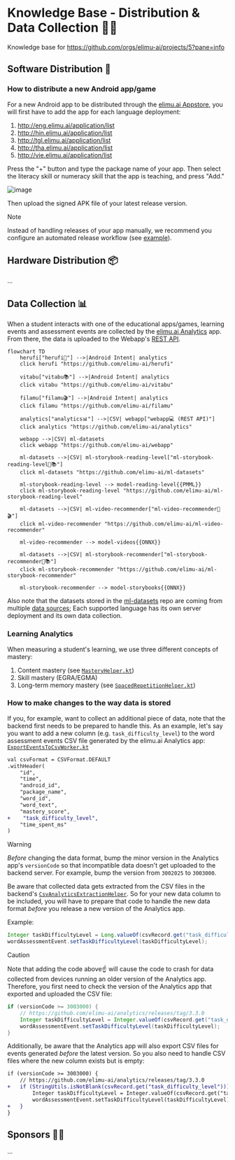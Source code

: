 # Knowledge Base - Distribution & Data Collection 🛵💨

Knowledge base for https://github.com/orgs/elimu-ai/projects/5?pane=info

## Software Distribution 📲

### How to distribute a new Android app/game

For a new Android app to be distributed through the [elimu.ai Appstore](https://github.com/elimu-ai/appstore), you will first have to add the app for each language deployment:

1. http://eng.elimu.ai/application/list
2. http://hin.elimu.ai/application/list
3. http://tgl.elimu.ai/application/list
4. http://tha.elimu.ai/application/list
5. http://vie.elimu.ai/application/list

Press the "+" button and type the package name of your app. Then select the literacy skill or numeracy skill that the app is teaching, and press "Add."

![image](https://github.com/user-attachments/assets/06e6ed99-0001-4aa6-aad3-d35597841f6c)

Then upload the signed APK file of your latest release version.

> [!NOTE]
> Instead of handling releases of your app manually, we recommend you configure an automated release workflow (see [example](https://github.com/elimu-ai/vitabu/blob/main/.github/workflows/gradle-release.yml)).

## Hardware Distribution 📦

...

## Data Collection 📊

When a student interacts with one of the educational apps/games, learning events and assessment events are collected 
by the [elimu.ai Analytics](https://github.com/elimu-ai/analytics) app. From there, the data is uploaded to the 
Webapp's [REST API](https://github.com/elimu-ai/webapp?tab=readme-ov-file#rest-api).

```mermaid
flowchart TD
    herufi["herufi🔡"] -->|Android Intent| analytics
    click herufi "https://github.com/elimu-ai/herufi"

    vitabu["vitabu📚"] -->|Android Intent| analytics
    click vitabu "https://github.com/elimu-ai/vitabu"

    filamu["filamu🎬"] -->|Android Intent| analytics
    click filamu "https://github.com/elimu-ai/filamu"

    analytics["analytics📊"] -->|CSV| webapp["webapp💻 (REST API)"]
    click analytics "https://github.com/elimu-ai/analytics"

    webapp -->|CSV| ml-datasets
    click webapp "https://github.com/elimu-ai/webapp"

    ml-datasets -->|CSV| ml-storybook-reading-level["ml-storybook-reading-level🤖📚"]
    click ml-datasets "https://github.com/elimu-ai/ml-datasets"

    ml-storybook-reading-level --> model-reading-level{{PMML}}
    click ml-storybook-reading-level "https://github.com/elimu-ai/ml-storybook-reading-level"

    ml-datasets -->|CSV| ml-video-recommender["ml-video-recommender🤖🎬"]
    click ml-video-recommender "https://github.com/elimu-ai/ml-video-recommender"

    ml-video-recommender --> model-videos{{ONNX}}

    ml-datasets -->|CSV| ml-storybook-recommender["ml-storybook-recommender🤖📚"]
    click ml-storybook-recommender "https://github.com/elimu-ai/ml-storybook-recommender"

    ml-storybook-recommender --> model-storybooks{{ONNX}}
```

Also note that the datasets stored in the [ml-datasets](https://github.com/elimu-ai/ml-datasets) repo are coming from multiple [data sources](https://github.com/elimu-ai/ml-datasets?tab=readme-ov-file#data-sources); Each supported language has its own server deployment and its own data collection.

### Learning Analytics

When measuring a student's learning, we use three different concepts of mastery:

1. Content mastery (see [`MasteryHelper.kt`](https://github.com/elimu-ai/analytics/blob/8d2cc10cd344029c6622d3928bc1023055009db2/utils/src/main/java/ai/elimu/analytics/utils/logic/MasteryHelper.kt))
2. Skill mastery (EGRA/EGMA)
3. Long-term memory mastery (see [`SpacedRepetitionHelper.kt`](https://github.com/elimu-ai/kukariri/blob/main/app/src/main/java/ai/elimu/kukariri/logic/SpacedRepetitionHelper.kt))

### How to make changes to the way data is stored

If you, for example, want to collect an additional piece of data, note that the backend first needs to be prepared to handle this. As an example, let's say you want to add a new column (e.g. `task_difficulty_level`) to the word assessment events CSV file generated by the elimu.ai Analytics app: [`ExportEventsToCsvWorker.kt`](https://github.com/elimu-ai/analytics/blob/main/app/src/main/java/ai/elimu/analytics/task/ExportEventsToCsvWorker.kt)

```diff
val csvFormat = CSVFormat.DEFAULT
.withHeader(
    "id",
    "time",
    "android_id",
    "package_name",
    "word_id",
    "word_text",
    "mastery_score",
+    "task_difficulty_level",
    "time_spent_ms"
)
```

> [!WARNING]
> _Before_ changing the data format, bump the minor version in the Analytics app's `versionCode` so that incompatible data doesn't get uploaded to the backend server. For example, bump the version from `3002025` to `3003000`.

Be aware that collected data gets extracted from the CSV files in the backend's [`CsvAnalyticsExtractionHelper`](https://github.com/elimu-ai/webapp/blob/main/src/main/java/ai/elimu/util/csv/CsvAnalyticsExtractionHelper.java). So for your new data column to be included, you will have to prepare that code to handle the new data format _before_ you release a new version of the Analytics app.

Example:

```java
Integer taskDifficultyLevel = Long.valueOf(csvRecord.get("task_difficulty_level"));
wordAssessmentEvent.setTaskDifficultyLevel(taskDifficultyLevel);
```

> [!CAUTION]
> Note that adding the code above☝️ will cause the code to crash for data collected from devices running an older version of the Analytics app. Therefore, you first need to check the version of the Analytics app that exported and uploaded the CSV file:
> ```java
> if (versionCode >= 3003000) {
>     // https://github.com/elimu-ai/analytics/releases/tag/3.3.0
>     Integer taskDifficultyLevel = Integer.valueOf(csvRecord.get("task_difficulty_level"));
>     wordAssessmentEvent.setTaskDifficultyLevel(taskDifficultyLevel);
> }
> ```
>
> Additionally, be aware that the Analytics app will also export CSV files for events generated _before_ the latest version. So you also need to handle CSV files where the new column exists but is empty:
> ```diff
> if (versionCode >= 3003000) {
>     // https://github.com/elimu-ai/analytics/releases/tag/3.3.0
> +   if (StringUtils.isNotBlank(csvRecord.get("task_difficulty_level"))) {
>         Integer taskDifficultyLevel = Integer.valueOf(csvRecord.get("task_difficulty_level"));
>         wordAssessmentEvent.setTaskDifficultyLevel(taskDifficultyLevel);
> +   }
> }
> ```


## Sponsors 🫶🏽

...
